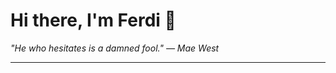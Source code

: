 <h1>Hi there, I'm Ferdi 👋</h1>

<p><em>
  "He who hesitates is a damned fool." — Mae West
</em></p>

---
